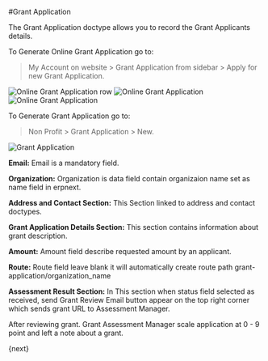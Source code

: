 <!-- add-breadcrumbs -->
#Grant Application

The Grant Application doctype allows you to record the Grant Applicants details.

To Generate Online Grant Application go to:

> My Account on website > Grant Application from sidebar > Apply for new Grant Application.


<img class="screenshot" alt="Online Grant Application row" src="/docs/assets/img/non_profit/grant_application/grant_application_row.png">

<img class="screenshot" alt="Online Grant Application" src="/docs/assets/img/non_profit/grant_application/online_grant_application_1.png">

<img class="screenshot" alt="Online Grant Application" src="/docs/assets/img/non_profit/grant_application/grant_portal.png">


To Generate Grant Application go to:

> Non Profit > Grant Application > New.


<img class="screenshot" alt="Grant Application" src="/docs/assets/img/non_profit/grant_application/grant_application.png">


**Email:** Email is a mandatory field.

**Organization:** Organization is data field contain organizaion name set as name field in erpnext.


**Address and Contact Section:** This Section linked to address and contact doctypes.

**Grant Application Details Section:** This section contains information about grant description.

**Amount:** Amount field describe requested amount by an applicant.

**Route:** Route field leave blank it will automatically create route path grant-application/organization_name

**Assessment Result Section:** In This section when status field selected as received, send Grant Review Email button appear on the top right corner which sends grant URL to Assessment Manager.

After reviewing grant. Grant Assessment Manager scale application at 0 - 9 point and left a note about a grant.


{next}